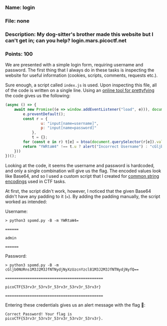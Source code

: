 ### Name: login
### File: none
### Description: My dog-sitter's brother made this website but I can't get in; can you help? login.mars.picoctf.net
### Points: 100

We are presented with a simple login form, requiring username and password. The first thing that I always do in these tasks is inspecting the website
for useful information (cookies, scripts, comments, requests etc.). 

Sure enough, a script called `index.js` is used. Upon inspecting this file, all of the code is written on a single line. 
Using an [online tool for prettyfying](https://beautifier.io/) the code gives us the following: 

```javascript
(async () => {
    await new Promise((e => window.addEventListener("load", e))), document.querySelector("form").addEventListener("submit", (e => {
        e.preventDefault();
        const r = {
                u: "input[name=username]",
                p: "input[name=password]"
            },
            t = {};
        for (const e in r) t[e] = btoa(document.querySelector(r[e]).value).replace(/=/g, "");
        return "YWRtaW4" !== t.u ? alert("Incorrect Username") : "cGljb0NURns1M3J2M3JfNTNydjNyXzUzcnYzcl81M3J2M3JfNTNydjNyfQ" !== t.p ? alert("Incorrect Password") : void alert(`Correct Password! Your flag is ${atob(t.p)}.`)
    }))
})();
```
Looking at the code, it seems the username and password is hardcoded, and only a single combination will give us the flag. 
The encoded values look like Base64, and so I used a custom script that I created for [common string encodings](https://github.com/GGrottan/Snake-potion-of-minor-decipherment) used in CTF tasks.

At first, the script didn't work, however, I noticed that the given Base64 didn't have any padding to it (`=`). By adding the padding manually,
the script worked as intended: 

Username:
```console
> python3 spomd.py -B -m YWRtaW4=

======

admin

======

```

Password:

```console
> python3 spomd.py -B -m cGljb0NURns1M3J2M3JfNTNydjNyXzUzcnYzcl81M3J2M3JfNTNydjNyfQ==

============================================

picoCTF{53rv3r_53rv3r_53rv3r_53rv3r_53rv3r}

============================================
```

Entering these credentials gives us an alert message with the flag 🚩:

```text
Correct Password! Your flag is picoCTF{53rv3r_53rv3r_53rv3r_53rv3r_53rv3r}.
```



